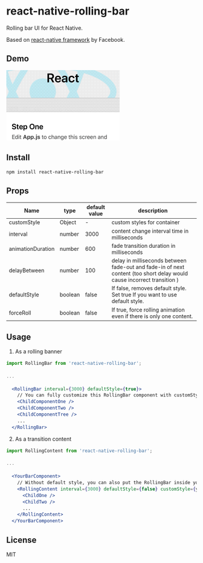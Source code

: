 # react-native-rolling-bar

Rolling bar UI for React Native.

Based on [react-native framework](https://github.com/facebook/react-native/) by Facebook.

## Demo

<img src='example/rollingbarworking.gif' width='300' alt='demo image' />

## Install

```sh
npm install react-native-rolling-bar
```

## Props

Name | type | default value | description
--- | --- | --- | ---
customStyle | Object | - | custom styles for container
interval | number | 3000 | content change interval time in milliseconds
animationDuration | number | 600 | fade transition duration in milliseconds
delayBetween | number | 100 | delay in milliseconds between fade-out and fade-in of next content (too short delay would cause incorrect transition )
defaultStyle | boolean | false | If false, removes default style. Set true If you want to use default style.
forceRoll | boolean | false | If true, force rolling animation even if there is only one content.

## Usage

1. As a rolling banner
```jsx
import RollingBar from 'react-native-rolling-bar';

...

  <RollingBar interval={3000} defaultStyle={true}>
    // You can fully customize this RollingBar component with customStyle prop.
    <ChildComponentOne />
    <ChildComponentTwo />
    <ChildComponentTree />
    ...
  </RollingBar>
```

2. As a transition content
```jsx
import RollingContent from 'react-native-rolling-bar';

...

  <YourBarComponent>
    // Without default style, you can also put the RollingBar inside your bar component.
    <RollingContent interval={3000} defaultStyle={false} customStyle={yourStyle}>
      <ChildOne />
      <ChildTwo />
      ...
    </RollingContent>
  </YourBarComponent>
```


## License

MIT